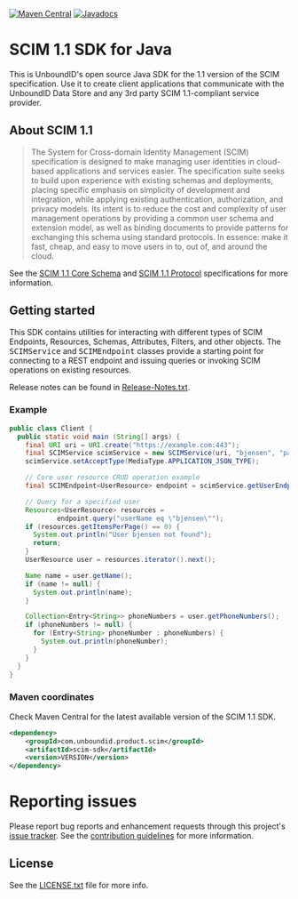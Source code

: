 [![Maven Central](https://maven-badges.herokuapp.com/maven-central/com.unboundid.product.scim/scim-sdk/badge.svg)](https://maven-badges.herokuapp.com/maven-central/com.unboundid.product.scim/scim-sdk)
[![Javadocs](http://javadoc.io/badge/com.unboundid.product.scim/scim-sdk.svg)](http://javadoc.io/doc/com.unboundid.product.scim/scim-sdk)

# SCIM 1.1 SDK for Java

This is UnboundID's open source Java SDK for the 1.1 version of the SCIM specification. Use it to create client applications that communicate with the UnboundID Data Store and any 3rd party SCIM 1.1-compliant service provider. 

## About SCIM 1.1

> The System for Cross-domain Identity Management (SCIM) specification is designed to make managing user identities in cloud-based applications and services easier. The specification suite seeks to build upon experience with existing schemas and deployments, placing specific emphasis on simplicity of development and integration, while applying existing authentication, authorization, and privacy models. Its intent is to reduce the cost and complexity of user management operations by providing a common user schema and extension model, as well as binding documents to provide patterns for exchanging this schema using standard protocols. In essence: make it fast, cheap, and easy to move users in to, out of, and around the cloud. 

See the [SCIM 1.1 Core Schema](http://www.simplecloud.info/specs/draft-scim-core-schema-01.html) and [SCIM 1.1 Protocol](http://www.simplecloud.info/specs/draft-scim-api-01.html) specifications for more information. 

## Getting started

This SDK contains utilities for interacting with different types of SCIM Endpoints, Resources, Schemas, Attributes, Filters, and other objects. The <tt>SCIMService</tt> and <tt>SCIMEndpoint</tt> classes provide a starting point for connecting to a REST endpoint and issuing queries or invoking SCIM operations on existing resources.

Release notes can be found in [Release-Notes.txt](resource/Release-Notes.txt).

### Example

```java
public class Client {
  public static void main (String[] args) {
    final URI uri = URI.create("https://example.com:443");
    final SCIMService scimService = new SCIMService(uri, "bjensen", "password");
    scimService.setAcceptType(MediaType.APPLICATION_JSON_TYPE);

    // Core user resource CRUD operation example
    final SCIMEndpoint<UserResource> endpoint = scimService.getUserEndpoint();

    // Query for a specified user
    Resources<UserResource> resources =
            endpoint.query("userName eq \"bjensen\"");
    if (resources.getItemsPerPage() == 0) {
      System.out.println("User bjensen not found");
      return;
    }
    UserResource user = resources.iterator().next();

    Name name = user.getName();
    if (name != null) {
      System.out.println(name);
    }

    Collection<Entry<String>> phoneNumbers = user.getPhoneNumbers();
    if (phoneNumbers != null) {
      for (Entry<String> phoneNumber : phoneNumbers) {
        System.out.println(phoneNumber);
      }
    }
  }
}
```

### Maven coordinates

Check Maven Central for the latest available version of the SCIM 1.1 SDK.

```xml
<dependency>
    <groupId>com.unboundid.product.scim</groupId>
    <artifactId>scim-sdk</artifactId>
    <version>VERSION</version>
</dependency>
```

# Reporting issues

Please report bug reports and enhancement requests through this project's [issue tracker](https://github.com/pingidentity/scim/issues). See the [contribution guidelines](CONTRIBUTING.md) for more information.

## License

See the [LICENSE.txt](resource/licenses/LICENSE.txt) file for more info.
